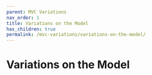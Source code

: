 ```yaml
---
parent: MVC Variations
nav_order: 1
title: Variations on the Model
has_children: true
permalink: /mvc-variations/variations-on-the-model/
---
```

# Variations on the Model

